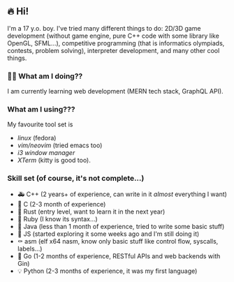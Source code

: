## 🔥 Hi!
I'm a 17 y.o. boy. I've tried many different things to do: 2D/3D game development (without game engine, pure C++ code with some library like OpenGL, SFML...), competitive programming (that is informatics olympiads, contests, problem solving), interpreter development, and many other cool things.

### 🧑‍💻 What am I doing??
I am currently learning web development (MERN tech stack, GraphQL API).

### What am I using???
My favourite tool set is 
- *linux* (fedora)
- *vim/neovim* (tried emacs too)
- *i3 window manager*
- *XTerm* (kitty is good too).

### Skill set (of course, it's not complete...)
- 🚑️ C++ (2 years+ of experience, can write in it *almost* everything I want)
- 👷 C (2-3 month of experience)
- 🚀 Rust (entry level, want to learn it in the next year)
- 💄 Ruby (I know its syntax...)
- 🔧 Java (less than 1 month of experience, tried to write some basic stuff)
- 🔨 JS (started exploring it some weeks ago and I'm still doing it)
- ⚰️ asm (elf x64 nasm, know only basic stuff like control flow, syscalls, labels...)
- 🤡 Go (1-2 months of experience, RESTful APIs and web backends with Gin)
- 💡 Python (2-3 months of experience, it was my first language)
